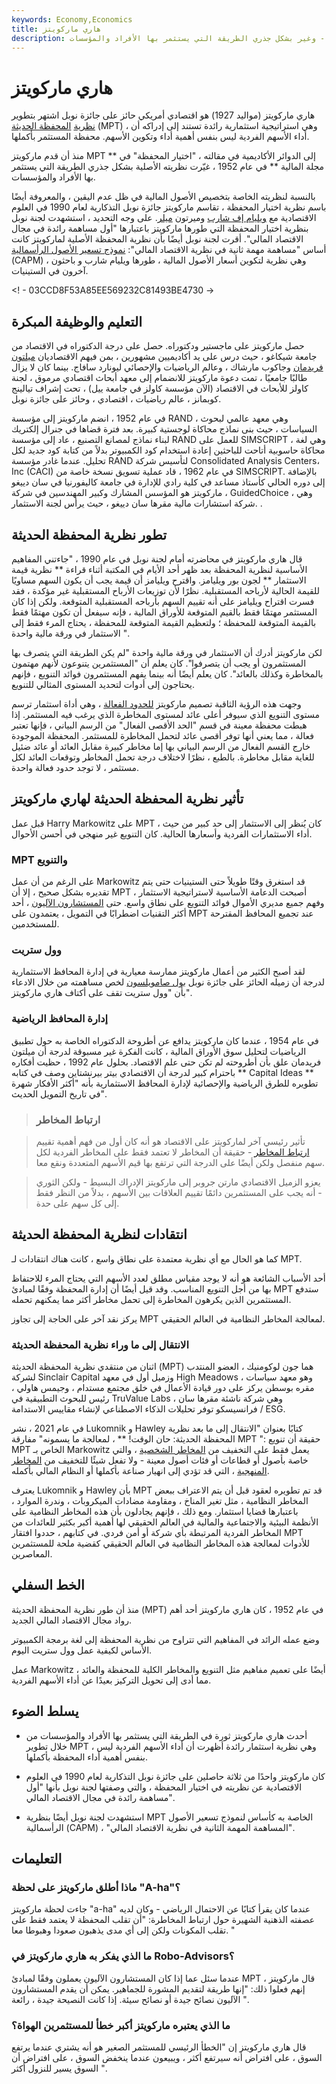 ```yaml
---
keywords: Economy,Economics
title: هاري ماركويتز
description: هاري ماركويتز هو الخبير الاقتصادي الأمريكي الذي ابتكر نظرية المحفظة الحديثة في عام 1952 - وغير بشكل جذري الطريقة التي يستثمر بها الأفراد والمؤسسات.
---
```


# هاري ماركويتز
هاري ماركويتز (مواليد 1927) هو اقتصادي أمريكي حائز على جائزة نوبل اشتهر بتطوير [نظرية](/modernportfoliotheory) [المحفظة الحديثة](/modernportfoliotheory) (MPT) ، وهي استراتيجية استثمارية رائدة تستند إلى إدراكه أن أداء الأسهم الفردية ليس بنفس أهمية أداء وتكوين الأسهم. محفظة المستثمر بأكملها.

منذ أن قدم ماركويتز MPT إلى الدوائر الأكاديمية في مقالته ، "اختيار المحفظة" في ** مجلة المالية ** في عام 1952 ، غيّرت نظريته الأصلية بشكل جذري الطريقة التي يستثمر بها الأفراد والمؤسسات.

بالنسبة لنظريته الخاصة بتخصيص الأصول المالية في ظل عدم اليقين ، والمعروفة أيضًا باسم نظرية اختيار المحفظة ، تقاسم ماركويتز جائزة نوبل التذكارية لعام 1990 في العلوم الاقتصادية مع [ويليام إف شارب](/william-f-sharpe) وميرتون [ميلر](/merton-miller). على وجه التحديد ، استشهدت لجنة نوبل بنظرية اختيار المحفظة التي طورها ماركويتز باعتبارها "أول مساهمة رائدة في مجال الاقتصاد المالي". أقرت لجنة نوبل أيضًا بأن نظرية المحفظة الأصلية لماركويتز كانت أساس "مساهمة مهمة ثانية في نظرية الاقتصاد المالي": [نموذج تسعير الأصول الرأسمالية](/capm) (CAPM) ، وهي نظرية لتكوين أسعار الأصول المالية ، طورها ويليام شارب و باحثون آخرون في الستينيات.

<! - 03CCD8F53A85EE569232C81493BE4730 ->

## التعليم والوظيفة المبكرة

حصل ماركويتز على ماجستير ودكتوراه. حصل على درجة الدكتوراه في الاقتصاد من جامعة شيكاغو ، حيث درس على يد أكاديميين مشهورين ، بمن فيهم الاقتصاديان [ميلتون فريدمان](/milton-friedman) وجاكوب مارشاك ، وعالم الرياضيات والإحصائي ليونارد سافاج. بينما كان لا يزال طالبًا جامعيًا ، تمت دعوة ماركويتز للانضمام إلى معهد أبحاث اقتصادي مرموق ، لجنة كاولز للأبحاث في الاقتصاد (الآن مؤسسة كاولز في جامعة ييل) ، تحت إشراف تيالينج كوبمانز ، عالم رياضيات ، اقتصادي ، وحائز على جائزة نوبل.

في عام 1952 ، انضم ماركويتز إلى مؤسسة RAND ، وهي معهد عالمي لبحوث السياسات ، حيث بنى نماذج محاكاة لوجستية كبيرة. بعد فترة قضاها في جنرال إلكتريك لبناء نماذج لمصانع التصنيع ، عاد إلى مؤسسة RAND للعمل على SIMSCRIPT ، وهي لغة محاكاة حاسوبية أتاحت للباحثين إعادة استخدام كود الكمبيوتر بدلاً من كتابة كود جديد لكل تحليل. عندما غادر مؤسسة RAND لتأسيس شركة Consolidated Analysis Centers، Inc (CACI) في عام 1962 ، قاد عملية تسويق نسخة خاصة من SIMSCRIPT. بالإضافة إلى دوره الحالي كأستاذ مساعد في كلية رادي للإدارة في جامعة كاليفورنيا في سان دييغو ، ماركويتز هو المؤسس المشارك وكبير المهندسين في شركة GuidedChoice ، وهي شركة استشارات مالية مقرها سان دييغو ، حيث يرأس لجنة الاستثمار. .

## تطور نظرية المحفظة الحديثة

قال هاري ماركويتز في محاضرته أمام لجنة نوبل في عام 1990 ، "جاءتني المفاهيم الأساسية لنظرية المحفظة بعد ظهر أحد الأيام في المكتبة أثناء قراءة ** نظرية قيمة الاستثمار ** لجون بور ويليامز. واقترح ويليامز أن قيمة يجب أن يكون السهم مساويًا للقيمة الحالية لأرباحه المستقبلية. نظرًا لأن توزيعات الأرباح المستقبلية غير مؤكدة ، فقد فسرت اقتراح ويليامز على أنه تقييم السهم بأرباحه المستقبلية المتوقعة. ولكن إذا كان المستثمر مهتمًا فقط بالقيم المتوقعة للأوراق المالية ، فإنه سيفعل أن تكون مهتمًا فقط بالقيمة المتوقعة للمحفظة ؛ ولتعظيم القيمة المتوقعة للمحفظة ، يحتاج المرء فقط إلى الاستثمار في ورقة مالية واحدة ".

لكن ماركويتز أدرك أن الاستثمار في ورقة مالية واحدة "لم يكن الطريقة التي يتصرف بها المستثمرون أو يجب أن يتصرفوا". كان يعلم أن "المستثمرين يتنوعون لأنهم مهتمون بالمخاطرة وكذلك بالعائد". كان يعلم أيضًا أنه بينما يفهم المستثمرون فوائد التنويع ، فإنهم يحتاجون إلى أدوات لتحديد المستوى المثالي للتنويع.

وجهت هذه الرؤية الثاقبة تصميم ماركويتز [للحدود الفعالة](/efficientfrontier) ، وهي أداة استثمار ترسم مستوى التنويع الذي سيوفر أعلى عائد لمستوى المخاطرة الذي يرغب فيه المستثمر. إذا هبطت محفظة معينة في قسم "الحد الأقصى الفعال" من الرسم البياني ، فإنها تعتبر فعالة ، مما يعني أنها توفر أقصى عائد لتحمل المخاطرة للمستثمر. المحفظة الموجودة خارج القسم الفعال من الرسم البياني بها إما مخاطر كبيرة مقابل العائد أو عائد ضئيل للغاية مقابل مخاطرة. بالطبع ، نظرًا لاختلاف درجة تحمل المخاطر وتوقعات العائد لكل مستثمر ، لا توجد حدود فعالة واحدة.

## تأثير نظرية المحفظة الحديثة لهاري ماركويتز

قبل عمل Harry Markowitz على MPT ، كان يُنظر إلى الاستثمار إلى حد كبير من حيث أداء الاستثمارات الفردية وأسعارها الحالية. كان التنويع غير منهجي في أحسن الأحوال.

### MPT والتنويع

على الرغم من أن عمل Markowitz قد استغرق وقتًا طويلاً حتى الستينيات حتى يتم تقديره بشكل صحيح ، إلا أن MPT أصبحت الدعامة الأساسية لاستراتيجية الاستثمار ، وفهم جميع مديري الأموال فوائد التنويع على نطاق واسع. حتى [المستشارون الآليون](/roboadvisor-roboadviser) ، أحد أكثر التقنيات اضطرابًا في التمويل ، يعتمدون على MPT عند تجميع المحافظ المقترحة للمستخدمين.

### وول ستريت

لقد أصبح الكثير من أعمال ماركويتز ممارسة معيارية في إدارة المحافظ الاستثمارية لدرجة أن زميله الحائز على جائزة نوبل [بول صامويلسون](/paul-samuelson) لخص مساهمته من خلال الادعاء بأن "وول ستريت تقف على أكتاف هاري ماركويتز".

### إدارة المحافظ الرياضية

في عام 1954 ، عندما كان ماركويتز يدافع عن أطروحة الدكتوراه الخاصة به حول تطبيق الرياضيات لتحليل سوق الأوراق المالية ، كانت الفكرة غير مسبوقة لدرجة أن ميلتون فريدمان علق بأن أطروحته لم تكن حتى علم الاقتصاد. بحلول عام 1992 ، حظيت أفكاره باحترام كبير لدرجة أن الاقتصادي بيتر بيرنشتاين وصف في كتابه ** Capital Ideas ** تطويره للطرق الرياضية والإحصائية لإدارة المحافظ الاستثمارية بأنه "أكثر الأفكار شهرة في تاريخ التمويل الحديث".

> ### ارتباط المخاطر

> تأثير رئيسي آخر لماركويتز على الاقتصاد هو أنه كان أول من فهم أهمية تقييم [ارتباط المخاطر](/correlation) - حقيقة أن المخاطر لا تعتمد فقط على المخاطر الفردية لكل سهم منفصل ولكن أيضًا على الدرجة التي ترتفع بها قيم الأسهم المتعددة ونقع معا.

> يعزو الزميل الاقتصادي مارتن جروبر إلى ماركويتز الإدراك البسيط - ولكن الثوري - أنه يجب على المستثمرين دائمًا تقييم العلاقات بين الأسهم ، بدلاً من النظر فقط إلى كل سهم على حدة.

>

## انتقادات لنظرية المحفظة الحديثة

كما هو الحال مع أي نظرية معتمدة على نطاق واسع ، كانت هناك انتقادات لـ MPT.

أحد الأسباب الشائعة هو أنه لا يوجد مقياس مطلق لعدد الأسهم التي يحتاج المرء للاحتفاظ بها من أجل التنويع المناسب. وقد قيل أيضًا أن إدارة المحفظة وفقًا لمبادئ MPT ستدفع المستثمرين الذين يكرهون المخاطرة إلى تحمل مخاطر أكثر مما يمكنهم تحمله.

يركز نقد آخر على الحاجة إلى تجاوز MPT لمعالجة المخاطر النظامية في العالم الحقيقي.

### الانتقال إلى ما وراء نظرية المحفظة الحديثة

اثنان من منتقدي نظرية المحفظة الحديثة (MPT) هما جون لوكومنيك ، العضو المنتدب لشركة Sinclair Capital وزميل أول في معهد High Meadows ، وهو معهد سياسات مقره بوسطن يركز على دور قيادة الأعمال في خلق مجتمع مستدام ، وجيمس هاولي ، رئيس للبحوث التطبيقية في TruValue Labs ، وهي شركة ناشئة مقرها سان فرانسيسكو توفر تحليلات الذكاء الاصطناعي لإنشاء مقاييس الاستدامة / ESG.

في عام 2021 ، نشر Lukomnik و Hawley كتابًا بعنوان "الانتقال إلى ما بعد نظرية المحفظة الحديثة: حان الوقت! ** ، لمعالجة ما يسمونه" مفارقة MPT ": حقيقة أن تنويع MPT الخاص بـ Markowitz يعمل فقط على التخفيف من [المخاطر الشخصية](/idiosyncraticrisk) ، والتي خاصة بأصول أو قطاعات أو فئات أصول معينة - ولا تفعل شيئًا للتخفيف من [المخاطر المنهجية](/systematicrisk) ، التي قد تؤدي إلى انهيار صناعة بأكملها أو النظام المالي بأكمله.

يعترف Lukomnik و Hawley بأن MPT قد تم تطويره لعقود قبل أن يتم الاعتراف ببعض المخاطر النظامية ، مثل تغير المناخ ، ومقاومة مضادات الميكروبات ، وندرة الموارد ، باعتبارها قضايا استثمار. ومع ذلك ، فإنهم يجادلون بأن هذه المخاطر النظامية على الأنظمة البيئية والاجتماعية والمالية في العالم الحقيقي لها أهمية أكبر بكثير للعائدات من المخاطر الفردية المرتبطة بأي شركة أو أمن فردي. في كتابهم ، حددوا افتقار MPT للأدوات لمعالجة هذه المخاطر النظامية في العالم الحقيقي كقضية ملحة للمستثمرين المعاصرين.

## الخط السفلي

منذ أن طور نظرية المحفظة الحديثة (MPT) في عام 1952 ، كان هاري ماركويتز أحد أهم رواد مجال الاقتصاد المالي الجديد.

وضع عمله الرائد في المفاهيم التي تتراوح من نظرية المحفظة إلى لغة برمجة الكمبيوتر الأساس لكيفية عمل وول ستريت اليوم.

عمل Markowitz أيضًا على تعميم مفاهيم مثل التنويع والمخاطر الكلية للمحفظة والعائد ، مما أدى إلى تحويل التركيز بعيدًا عن أداء الأسهم الفردية.

## يسلط الضوء

- أحدث هاري ماركويتز ثورة في الطريقة التي يستثمر بها الأفراد والمؤسسات من خلال تطوير MPT ، وهي نظرية استثمار رائدة أظهرت أن أداء الأسهم الفردية ليس بنفس أهمية أداء المحفظة بأكملها.

- كان ماركويتز واحدًا من ثلاثة حاصلين على جائزة نوبل التذكارية لعام 1990 في العلوم الاقتصادية عن نظريته في اختيار المحفظة ، والتي وصفتها لجنة نوبل بأنها "أول مساهمة رائدة في مجال الاقتصاد المالي".

- استشهدت لجنة نوبل أيضًا بنظرية MPT الخاصة به كأساس لنموذج تسعير الأصول الرأسمالية (CAPM) ، "المساهمة المهمة الثانية في نظرية الاقتصاد المالي".

## التعليمات

### ماذا أطلق ماركويتز على لحظة "A-ha"؟

جاءت لحظة ماركويتز "a-ha" عندما كان يقرأ كتابًا عن الاحتمال الرياضي - وكان لديه عصفته الذهنية الشهيرة حول ارتباط المخاطرة: "أن تقلب المحفظة لا يعتمد فقط على تقلب المكونات ولكن إلى أي مدى يذهبون صعودا وهبوطا معا. "

### ما الذي يفكر به هاري ماركويتز في Robo-Advisors؟

عندما سئل عما إذا كان المستشارون الآليون يعملون وفقًا لمبادئ MPT ، قال ماركويتز إنهم فعلوا ذلك: "إنها طريقة لتقديم المشورة للجماهير. يمكن أن يقدم المستشارون الآليون نصائح جيدة أو نصائح سيئة. إذا كانت النصيحة جيدة ، رائعة ".

### ما الذي يعتبره ماركويتز أكبر خطأ للمستثمرين الهواة؟

قال هاري ماركويتز إن "الخطأ الرئيسي للمستثمر الصغير هو أنه يشتري عندما يرتفع السوق ، على افتراض أنه سيرتفع أكثر ، ويبيعون عندما ينخفض السوق ، على افتراض أن السوق يسير للنزول أكثر ".

